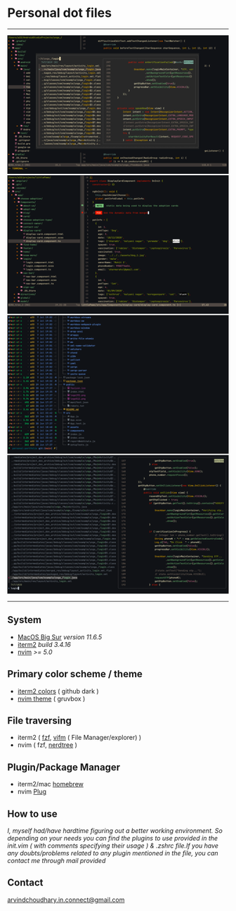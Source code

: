 # Personal dot files
---

![fzf nvim](./images/1.png)
![nvim](./images/2.png)
![fzf iterm2](./images/4.png)
![fzf iterm2](./images/3.png)



---
## System 
- [MacOS Big Sur](https://apps.apple.com/us/app/macos-big-sur/id1526878132?mt=12)   _version 11.6.5_
- [iterm2](https://iterm2.com/)  _build 3.4.16_
- [nvim](https://neovim.io/) _>= 5.0_

## Primary color scheme / theme 

- [iterm2 colors](https://iterm2colorschemes.com/) ( github dark )
- [nvim theme](https://github.com/morhetz/gruvbox) ( gruvbox )

## File traversing 
- iterm2 ( [fzf](https://github.com/junegunn/fzf), [vifm](https://vifm.info/) ( File Manager/explorer) )
- nvim ( fzf, [nerdtree](https://github.com/preservim/nerdtree) )

## Plugin/Package Manager
- iterm2/mac [homebrew](https://brew.sh/)
- nvim [Plug](https://github.com/junegunn/vim-plug)
 
## How to use 
_I, myself had/have hardtime figuring out a better working environment. So depending on your needs you can find the plugins to use provided in the init.vim ( with comments specifying their usage ) & .zshrc file.If you have any doubts/problems related to any plugin mentioned in the file, you can contact me through mail provided_

## Contact 
 arvindchoudhary.in.connect@gmail.com
